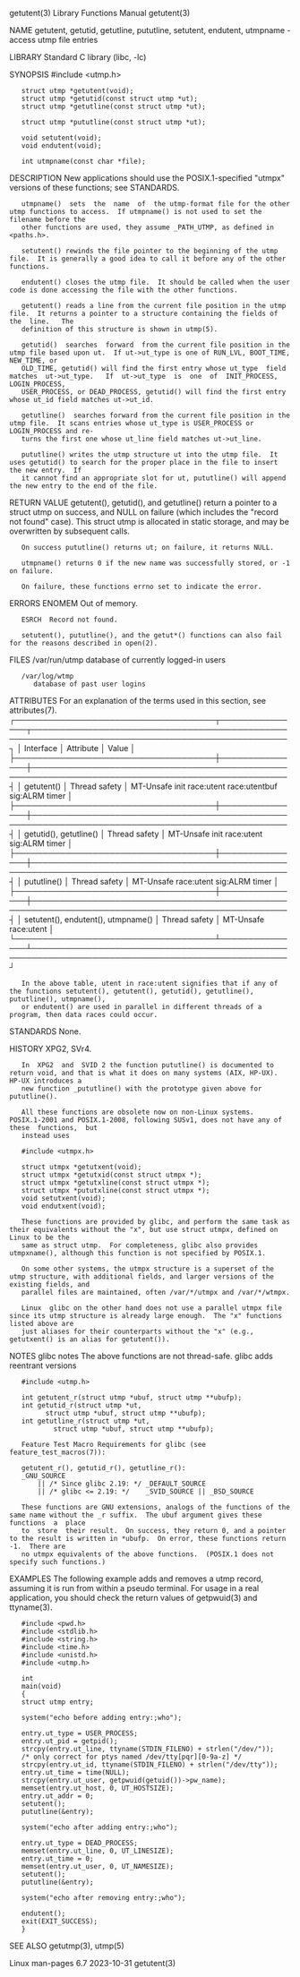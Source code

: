 getutent(3)							   Library Functions Manual							   getutent(3)

NAME
       getutent, getutid, getutline, pututline, setutent, endutent, utmpname - access utmp file entries

LIBRARY
       Standard C library (libc, -lc)

SYNOPSIS
       #include <utmp.h>

       struct utmp *getutent(void);
       struct utmp *getutid(const struct utmp *ut);
       struct utmp *getutline(const struct utmp *ut);

       struct utmp *pututline(const struct utmp *ut);

       void setutent(void);
       void endutent(void);

       int utmpname(const char *file);

DESCRIPTION
       New applications should use the POSIX.1-specified "utmpx" versions of these functions; see STANDARDS.

       utmpname()  sets	 the  name  of	the utmp-format file for the other utmp functions to access.  If utmpname() is not used to set the filename before the
       other functions are used, they assume _PATH_UTMP, as defined in <paths.h>.

       setutent() rewinds the file pointer to the beginning of the utmp file.  It is generally a good idea to call it before any of the other functions.

       endutent() closes the utmp file.	 It should be called when the user code is done accessing the file with the other functions.

       getutent() reads a line from the current file position in the utmp file.	 It returns a pointer to a structure containing the fields of the  line.   The
       definition of this structure is shown in utmp(5).

       getutid()  searches  forward  from the current file position in the utmp file based upon ut.  If ut->ut_type is one of RUN_LVL, BOOT_TIME, NEW_TIME, or
       OLD_TIME, getutid() will find the first entry whose ut_type  field  matches  ut->ut_type.   If  ut->ut_type  is	one  of	 INIT_PROCESS,	LOGIN_PROCESS,
       USER_PROCESS, or DEAD_PROCESS, getutid() will find the first entry whose ut_id field matches ut->ut_id.

       getutline()  searches forward from the current file position in the utmp file.  It scans entries whose ut_type is USER_PROCESS or LOGIN_PROCESS and re‐
       turns the first one whose ut_line field matches ut->ut_line.

       pututline() writes the utmp structure ut into the utmp file.  It uses getutid() to search for the proper place in the file to insert the new entry.  If
       it cannot find an appropriate slot for ut, pututline() will append the new entry to the end of the file.

RETURN VALUE
       getutent(), getutid(), and getutline() return a pointer to a struct utmp on success, and NULL on failure (which includes the "record not found"	case).
       This struct utmp is allocated in static storage, and may be overwritten by subsequent calls.

       On success pututline() returns ut; on failure, it returns NULL.

       utmpname() returns 0 if the new name was successfully stored, or -1 on failure.

       On failure, these functions errno set to indicate the error.

ERRORS
       ENOMEM Out of memory.

       ESRCH  Record not found.

       setutent(), pututline(), and the getut*() functions can also fail for the reasons described in open(2).

FILES
       /var/run/utmp
	      database of currently logged-in users

       /var/log/wtmp
	      database of past user logins

ATTRIBUTES
       For an explanation of the terms used in this section, see attributes(7).
       ┌────────────────────────────────────┬───────────────┬────────────────────────────────────────────────────────────────────────────────────────────────┐
       │ Interface			    │ Attribute	    │ Value											     │
       ├────────────────────────────────────┼───────────────┼────────────────────────────────────────────────────────────────────────────────────────────────┤
       │ getutent()			    │ Thread safety │ MT-Unsafe init race:utent race:utentbuf sig:ALRM timer					     │
       ├────────────────────────────────────┼───────────────┼────────────────────────────────────────────────────────────────────────────────────────────────┤
       │ getutid(), getutline()		    │ Thread safety │ MT-Unsafe init race:utent sig:ALRM timer							     │
       ├────────────────────────────────────┼───────────────┼────────────────────────────────────────────────────────────────────────────────────────────────┤
       │ pututline()			    │ Thread safety │ MT-Unsafe race:utent sig:ALRM timer							     │
       ├────────────────────────────────────┼───────────────┼────────────────────────────────────────────────────────────────────────────────────────────────┤
       │ setutent(), endutent(), utmpname() │ Thread safety │ MT-Unsafe race:utent									     │
       └────────────────────────────────────┴───────────────┴────────────────────────────────────────────────────────────────────────────────────────────────┘

       In the above table, utent in race:utent signifies that if any of the functions setutent(), getutent(), getutid(), getutline(), pututline(), utmpname(),
       or endutent() are used in parallel in different threads of a program, then data races could occur.

STANDARDS
       None.

HISTORY
       XPG2, SVr4.

       In  XPG2	 and  SVID 2 the function pututline() is documented to return void, and that is what it does on many systems (AIX, HP-UX).  HP-UX introduces a
       new function _pututline() with the prototype given above for pututline().

       All these functions are obsolete now on non-Linux systems.  POSIX.1-2001 and POSIX.1-2008, following SUSv1, does not have any of these  functions,  but
       instead uses

	   #include <utmpx.h>

	   struct utmpx *getutxent(void);
	   struct utmpx *getutxid(const struct utmpx *);
	   struct utmpx *getutxline(const struct utmpx *);
	   struct utmpx *pututxline(const struct utmpx *);
	   void setutxent(void);
	   void endutxent(void);

       These functions are provided by glibc, and perform the same task as their equivalents without the "x", but use struct utmpx, defined on Linux to be the
       same as struct utmp.  For completeness, glibc also provides utmpxname(), although this function is not specified by POSIX.1.

       On some other systems, the utmpx structure is a superset of the utmp structure, with additional fields, and larger versions of the existing fields, and
       parallel files are maintained, often /var/*/utmpx and /var/*/wtmpx.

       Linux  glibc on the other hand does not use a parallel utmpx file since its utmp structure is already large enough.  The "x" functions listed above are
       just aliases for their counterparts without the "x" (e.g., getutxent() is an alias for getutent()).

NOTES
   glibc notes
       The above functions are not thread-safe.	 glibc adds reentrant versions

       #include <utmp.h>

       int getutent_r(struct utmp *ubuf, struct utmp **ubufp);
       int getutid_r(struct utmp *ut,
		     struct utmp *ubuf, struct utmp **ubufp);
       int getutline_r(struct utmp *ut,
		       struct utmp *ubuf, struct utmp **ubufp);

       Feature Test Macro Requirements for glibc (see feature_test_macros(7)):

       getutent_r(), getutid_r(), getutline_r():
	   _GNU_SOURCE
	       || /* Since glibc 2.19: */ _DEFAULT_SOURCE
	       || /* glibc <= 2.19: */	  _SVID_SOURCE || _BSD_SOURCE

       These functions are GNU extensions, analogs of the functions of the same name without the _r suffix.  The ubuf argument gives these functions  a	 place
       to  store  their result.	 On success, they return 0, and a pointer to the result is written in *ubufp.  On error, these functions return -1.  There are
       no utmpx equivalents of the above functions.  (POSIX.1 does not specify such functions.)

EXAMPLES
       The following example adds and removes a utmp record, assuming it is run from within a pseudo terminal.	For usage in a real  application,  you	should
       check the return values of getpwuid(3) and ttyname(3).

       #include <pwd.h>
       #include <stdlib.h>
       #include <string.h>
       #include <time.h>
       #include <unistd.h>
       #include <utmp.h>

       int
       main(void)
       {
	   struct utmp entry;

	   system("echo before adding entry:;who");

	   entry.ut_type = USER_PROCESS;
	   entry.ut_pid = getpid();
	   strcpy(entry.ut_line, ttyname(STDIN_FILENO) + strlen("/dev/"));
	   /* only correct for ptys named /dev/tty[pqr][0-9a-z] */
	   strcpy(entry.ut_id, ttyname(STDIN_FILENO) + strlen("/dev/tty"));
	   entry.ut_time = time(NULL);
	   strcpy(entry.ut_user, getpwuid(getuid())->pw_name);
	   memset(entry.ut_host, 0, UT_HOSTSIZE);
	   entry.ut_addr = 0;
	   setutent();
	   pututline(&entry);

	   system("echo after adding entry:;who");

	   entry.ut_type = DEAD_PROCESS;
	   memset(entry.ut_line, 0, UT_LINESIZE);
	   entry.ut_time = 0;
	   memset(entry.ut_user, 0, UT_NAMESIZE);
	   setutent();
	   pututline(&entry);

	   system("echo after removing entry:;who");

	   endutent();
	   exit(EXIT_SUCCESS);
       }

SEE ALSO
       getutmp(3), utmp(5)

Linux man-pages 6.7							  2023-10-31								   getutent(3)
